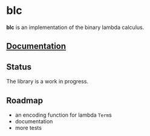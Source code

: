 # blc
**blc** is an implementation of the binary lambda calculus.

## [Documentation](https://github.com/ljedrz/ljedrz.github.io/tree/master/blc/doc/blc/index.html)

## Status

The library is a work in progress.

## Roadmap

- an encoding function for lambda `Term`s
- documentation
- more tests
